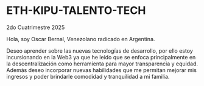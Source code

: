 # ETH-KIPU-TALENTO-TECH
2do Cuatrimestre 2025

Hola, soy Oscar Bernal, Venezolano radicado en Argentina.

Deseo aprender sobre las nuevas tecnologías de desarrollo, por ello estoy incursionando en la Web3 ya que he leido que se enfoca principalmente en la descentralización como herramienta para mayor transparencia y equidad. Además deseo incorporar nuevas habilidades que me permitan mejorar mis ingresos y poder brindarle comodidad y tranquilidad a mi familia.
